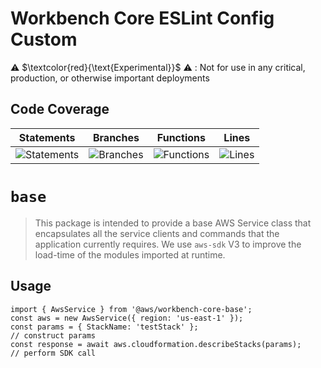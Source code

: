 # Workbench Core ESLint Config Custom

⚠️ $\textcolor{red}{\text{Experimental}}$ ⚠️ : Not for use in any critical, production, or otherwise important deployments

## Code Coverage
| Statements                  | Branches                | Functions                 | Lines             |
| --------------------------- | ----------------------- | ------------------------- | ----------------- |
| ![Statements](https://img.shields.io/badge/statements-80.28%25-yellow.svg?style=flat) | ![Branches](https://img.shields.io/badge/branches-71.81%25-red.svg?style=flat) | ![Functions](https://img.shields.io/badge/functions-77.2%25-red.svg?style=flat) | ![Lines](https://img.shields.io/badge/lines-81.29%25-yellow.svg?style=flat) |
# `base`

> This package is intended to provide a base AWS Service class that encapsulates all the service clients and commands that the application currently requires. We use `aws-sdk` V3 to improve the load-time of the modules imported at runtime.

## Usage

```
import { AwsService } from '@aws/workbench-core-base';
const aws = new AwsService({ region: 'us-east-1' });
const params = { StackName: 'testStack' };                            // construct params
const response = await aws.cloudformation.describeStacks(params);     // perform SDK call
```
